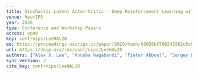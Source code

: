 ```yaml
---
title: Stochastic Latent Actor-Critic - Deep Reinforcement Learning with a Latent Variable Model.
venue: NeurIPS
year: 2020
type: Conference and Workshop Papers
access: open
key: conf/nips/LeeNAL20
ee: https://proceedings.neurips.cc/paper/2020/hash/08058bf500242562c0d031ff830ad094-Abstract.html
url: https://dblp.org/rec/conf/nips/LeeNAL20
authors: ["Alex X. Lee", "Anusha Nagabandi", "Pieter Abbeel", "Sergey Levine"]
sync_version: 3
cite_key: conf/nips/LeeNAL20
---
```


